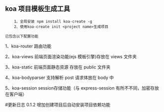 
## koa 项目模板生成工具

```
    1、全局安装 npm install koa-create -g
    2、使用koa-create init <project name>生成项目
```
``
    已包含以下配置功能
``

1、koa-router 路由功能

2、koa-views 前端页面渲染功能(ejs 模板引擎)存放在 views 文件夹

3、koa-static 前端页面静态资源 存放在 public 文件夹

4、koa-bodyparser 支持解析 post 请求体放在 body 中

5、koa-session session存储功能（与 express-session 有所不不同，加密存放在客户端）

#更新日志
0.1.2 增加创建项目后自动安装项目依赖功能